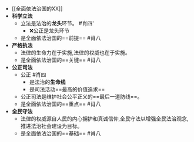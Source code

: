 - [[全面依法治国的XX]]
- **科学立法**
	- 立法是法治的**龙头**环节。 #肖四'
		- ❌公正是龙头环节
	- 是全面依法治国的==前提== #肖八
- **严格执法**
	- 法律的生命力在于实施,法律的权威也在于实施。
	- 是全面依法治国的==关键== #肖八
- **公正司法**
	- 公正 #肖四 
		- 是法治的**生命线**
		- 是司法活动==最高的价值追求==
	- 公正司法是维护社会公平正义的==最后一道防线==。
	- 是全面依法治国的==重点== #肖八
- **全民守法**
	- 法律的权威源自人民的内心拥护和真诚信仰,全民守法以增强全民法治观念,推进法治社会建设为目标。
	- 是全面依法治国的==基础== #肖八 
